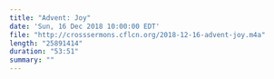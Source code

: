 ```yaml
---
title: "Advent: Joy"
date: 'Sun, 16 Dec 2018 10:00:00 EDT'
file: "http://crosssermons.cflcn.org/2018-12-16-advent-joy.m4a"
length: "25891414"
duration: "53:51"
summary: ""
---
```

